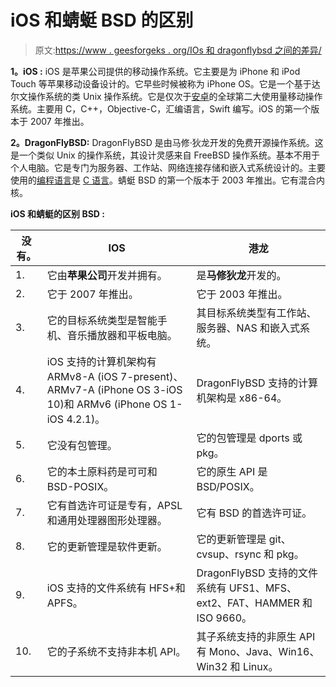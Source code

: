 # iOS 和蜻蜓 BSD 的区别

> 原文:[https://www . geesforgeks . org/IOs 和 dragonflybsd 之间的差异/](https://www.geeksforgeeks.org/difference-between-ios-and-dragonflybsd/)

**1。iOS :**
iOS 是苹果公司提供的移动操作系统。它主要是为 iPhone 和 iPod Touch 等苹果移动设备设计的。它早些时候被称为 iPhone OS。它是一个基于达尔文操作系统的类 Unix 操作系统。它是仅次于[安卓](https://www.geeksforgeeks.org/introduction-to-android-development/)的全球第二大使用量移动操作系统。主要用 C，C++，Objective-C，汇编语言，Swift 编写。iOS 的第一个版本于 2007 年推出。

**2。DragonFlyBSD:**
DragonFlyBSD 是由马修·狄龙开发的免费开源操作系统。这是一个类似 Unix 的操作系统，其设计灵感来自 FreeBSD 操作系统。基本不用于个人电脑。它是专门为服务器、工作站、网络连接存储和嵌入式系统设计的。主要使用的[编程语言](https://www.geeksforgeeks.org/introduction-to-programming-languages/)是 [C 语言](https://www.geeksforgeeks.org/c-language-set-1-introduction/)。蜻蜓 BSD 的第一个版本于 2003 年推出。它有混合内核。

**iOS 和蜻蜓的区别 BSD :**

<center>

| 没有。 | IOS | 港龙 |
| --- | --- | --- |
| 1. | 它由**苹果公司**开发并拥有。 | 是**马修狄龙**开发的。 |
| 2. | 它于 2007 年推出。 | 它于 2003 年推出。 |
| 3. | 它的目标系统类型是智能手机、音乐播放器和平板电脑。 | 其目标系统类型有工作站、服务器、NAS 和嵌入式系统。 |
| 4. | iOS 支持的计算机架构有 ARMv8-A (iOS 7-present)、ARMv7-A (iPhone OS 3-iOS 10)和 ARMv6 (iPhone OS 1-iOS 4.2.1)。 | DragonFlyBSD 支持的计算机架构是 x86-64。 |
| 5. | 它没有包管理。 | 它的包管理是 dports 或 pkg。 |
| 6. | 它的本土原料药是可可和 BSD-POSIX。 | 它的原生 API 是 BSD/POSIX。 |
| 7. | 它有首选许可证是专有，APSL 和通用处理器图形处理器。 | 它有 BSD 的首选许可证。 |
| 8. | 它的更新管理是软件更新。 | 它的更新管理是 git、cvsup、rsync 和 pkg。 |
| 9. | iOS 支持的文件系统有 HFS+和 APFS。 | DragonFlyBSD 支持的文件系统有 UFS1、MFS、ext2、FAT、HAMMER 和 ISO 9660。 |
| 10. | 它的子系统不支持非本机 API。 | 其子系统支持的非原生 API 有 Mono、Java、Win16、Win32 和 Linux。 |

</center>